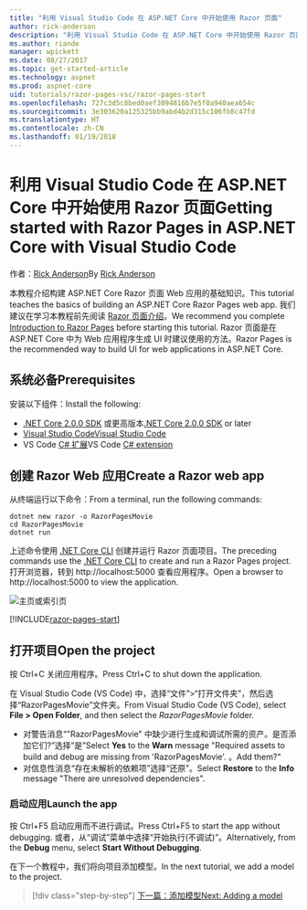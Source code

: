 ```yaml
---
title: "利用 Visual Studio Code 在 ASP.NET Core 中开始使用 Razor 页面"
author: rick-anderson
description: "利用 Visual Studio Code 在 ASP.NET Core 中开始使用 Razor 页面"
ms.author: riande
manager: wpickett
ms.date: 08/27/2017
ms.topic: get-started-article
ms.technology: aspnet
ms.prod: aspnet-core
uid: tutorials/razor-pages-vsc/razor-pages-start
ms.openlocfilehash: 727c3d5c8bed0aef3094816b7e5f0a940aea654c
ms.sourcegitcommit: 3e303620a125325bb9abd4b2d315c106fb8c47fd
ms.translationtype: HT
ms.contentlocale: zh-CN
ms.lasthandoff: 01/19/2018
---
```

# <a name="getting-started-with-razor-pages-in-aspnet-core-with-visual-studio-code"></a><span data-ttu-id="ce0c1-103">利用 Visual Studio Code 在 ASP.NET Core 中开始使用 Razor 页面</span><span class="sxs-lookup"><span data-stu-id="ce0c1-103">Getting started with Razor Pages in ASP.NET Core with Visual Studio Code</span></span>

<span data-ttu-id="ce0c1-104">作者：[Rick Anderson](https://twitter.com/RickAndMSFT)</span><span class="sxs-lookup"><span data-stu-id="ce0c1-104">By [Rick Anderson](https://twitter.com/RickAndMSFT)</span></span>

<span data-ttu-id="ce0c1-105">本教程介绍构建 ASP.NET Core Razor 页面 Web 应用的基础知识。</span><span class="sxs-lookup"><span data-stu-id="ce0c1-105">This tutorial teaches the basics of building an ASP.NET Core Razor Pages web app.</span></span> <span data-ttu-id="ce0c1-106">我们建议在学习本教程前先阅读 [Razor 页面介绍](xref:mvc/razor-pages/index)。</span><span class="sxs-lookup"><span data-stu-id="ce0c1-106">We recommend you complete [Introduction to Razor Pages](xref:mvc/razor-pages/index) before starting this tutorial.</span></span> <span data-ttu-id="ce0c1-107">Razor 页面是在 ASP.NET Core 中为 Web 应用程序生成 UI 时建议使用的方法。</span><span class="sxs-lookup"><span data-stu-id="ce0c1-107">Razor Pages is the recommended way to build UI for web applications in ASP.NET Core.</span></span>

## <a name="prerequisites"></a><span data-ttu-id="ce0c1-108">系统必备</span><span class="sxs-lookup"><span data-stu-id="ce0c1-108">Prerequisites</span></span>

<span data-ttu-id="ce0c1-109">安装以下组件：</span><span class="sxs-lookup"><span data-stu-id="ce0c1-109">Install the following:</span></span>

* <span data-ttu-id="ce0c1-110">[.NET Core 2.0.0 SDK](https://www.microsoft.com/net/core) 或更高版本</span><span class="sxs-lookup"><span data-stu-id="ce0c1-110">[.NET Core 2.0.0 SDK](https://www.microsoft.com/net/core) or later</span></span>
* [<span data-ttu-id="ce0c1-111">Visual Studio Code</span><span class="sxs-lookup"><span data-stu-id="ce0c1-111">Visual Studio Code</span></span>](https://code.visualstudio.com)
* <span data-ttu-id="ce0c1-112">VS Code [C# 扩展](https://marketplace.visualstudio.com/items?itemName=ms-vscode.csharp)</span><span class="sxs-lookup"><span data-stu-id="ce0c1-112">VS Code [C# extension](https://marketplace.visualstudio.com/items?itemName=ms-vscode.csharp)</span></span> 

## <a name="create-a-razor-web-app"></a><span data-ttu-id="ce0c1-113">创建 Razor Web 应用</span><span class="sxs-lookup"><span data-stu-id="ce0c1-113">Create a Razor web app</span></span>

<span data-ttu-id="ce0c1-114">从终端运行以下命令：</span><span class="sxs-lookup"><span data-stu-id="ce0c1-114">From a terminal, run the following commands:</span></span>

```console
dotnet new razor -o RazorPagesMovie
cd RazorPagesMovie
dotnet run
```

<span data-ttu-id="ce0c1-115">上述命令使用 [.NET Core CLI](https://docs.microsoft.com/dotnet/core/tools/dotnet) 创建并运行 Razor 页面项目。</span><span class="sxs-lookup"><span data-stu-id="ce0c1-115">The preceding commands use the [.NET Core CLI](https://docs.microsoft.com/dotnet/core/tools/dotnet) to create and run a Razor Pages project.</span></span> <span data-ttu-id="ce0c1-116">打开浏览器，转到 http://localhost:5000 查看应用程序。</span><span class="sxs-lookup"><span data-stu-id="ce0c1-116">Open a browser to http://localhost:5000 to view the application.</span></span>

![主页或索引页](../razor-pages/razor-pages-start/_static/home.png)

[!INCLUDE[razor-pages-start](../../includes/RP/razor-pages-start.md)]

## <a name="open-the-project"></a><span data-ttu-id="ce0c1-118">打开项目</span><span class="sxs-lookup"><span data-stu-id="ce0c1-118">Open the project</span></span>

<span data-ttu-id="ce0c1-119">按 Ctrl+C 关闭应用程序。</span><span class="sxs-lookup"><span data-stu-id="ce0c1-119">Press Ctrl+C to shut down the application.</span></span>

<span data-ttu-id="ce0c1-120">在 Visual Studio Code (VS Code) 中，选择“文件”>“打开文件夹”，然后选择“RazorPagesMovie”文件夹。</span><span class="sxs-lookup"><span data-stu-id="ce0c1-120">From Visual Studio Code (VS Code), select **File > Open Folder**, and then select the *RazorPagesMovie* folder.</span></span>

- <span data-ttu-id="ce0c1-121">对警告消息“"RazorPagesMovie" 中缺少进行生成和调试所需的资产。是否添加它们?”选择“是”</span><span class="sxs-lookup"><span data-stu-id="ce0c1-121">Select **Yes** to the **Warn** message "Required assets to build and debug are missing from 'RazorPagesMovie'.</span></span> <span data-ttu-id="ce0c1-122">。</span><span class="sxs-lookup"><span data-stu-id="ce0c1-122">Add them?"</span></span>
- <span data-ttu-id="ce0c1-123">对信息性消息“存在未解析的依赖项”选择“还原”。</span><span class="sxs-lookup"><span data-stu-id="ce0c1-123">Select **Restore** to the **Info** message "There are unresolved dependencies".</span></span>

### <a name="launch-the-app"></a><span data-ttu-id="ce0c1-124">启动应用</span><span class="sxs-lookup"><span data-stu-id="ce0c1-124">Launch the app</span></span>

<span data-ttu-id="ce0c1-125">按 Ctrl+F5 启动应用而不进行调试。</span><span class="sxs-lookup"><span data-stu-id="ce0c1-125">Press Ctrl+F5 to start the app without debugging.</span></span> <span data-ttu-id="ce0c1-126">或者，从“调试”菜单中选择“开始执行(不调试)”。</span><span class="sxs-lookup"><span data-stu-id="ce0c1-126">Alternatively, from the **Debug** menu, select **Start Without Debugging**.</span></span>

<span data-ttu-id="ce0c1-127">在下一个教程中，我们将向项目添加模型。</span><span class="sxs-lookup"><span data-stu-id="ce0c1-127">In the next tutorial, we add a model to the project.</span></span> 

>[!div class="step-by-step"]
[<span data-ttu-id="ce0c1-128">下一篇：添加模型</span><span class="sxs-lookup"><span data-stu-id="ce0c1-128">Next: Adding a model</span></span>](xref:tutorials/razor-pages-vsc/model)  
